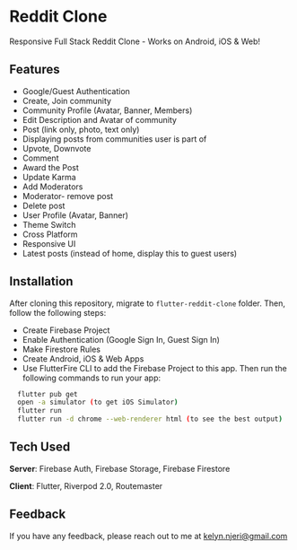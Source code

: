 # Reddit Clone

Responsive Full Stack Reddit Clone - Works on Android, iOS & Web! 

## Features
- Google/Guest Authentication
- Create, Join community
- Community Profile (Avatar, Banner, Members) 
- Edit Description and Avatar of community
- Post (link only, photo, text only) 
- Displaying posts from communities user is part of
- Upvote, Downvote
- Comment
- Award the Post
- Update Karma
- Add Moderators
- Moderator- remove post
- Delete post
- User Profile (Avatar, Banner) 
- Theme Switch
- Cross Platform
- Responsive UI
- Latest posts (instead of home, display this to guest users) 


## Installation
After cloning this repository, migrate to ```flutter-reddit-clone``` folder. Then, follow the following steps:
- Create Firebase Project
- Enable Authentication (Google Sign In, Guest Sign In)
- Make Firestore Rules
- Create Android, iOS & Web Apps
- Use FlutterFire CLI to add the Firebase Project to this app.
Then run the following commands to run your app:
```bash
  flutter pub get
  open -a simulator (to get iOS Simulator)
  flutter run
  flutter run -d chrome --web-renderer html (to see the best output)
```

## Tech Used
**Server**: Firebase Auth, Firebase Storage, Firebase Firestore

**Client**: Flutter, Riverpod 2.0, Routemaster
    
## Feedback

If you have any feedback, please reach out to me at kelyn.njeri@gmail.com
